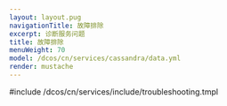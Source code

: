 ```yaml
---
layout: layout.pug
navigationTitle: 故障排除
excerpt: 诊断服务问题
title: 故障排除
menuWeight: 70
model: /dcos/cn/services/cassandra/data.yml
render: mustache
---
```


#include /dcos/cn/services/include/troubleshooting.tmpl

